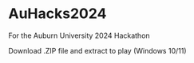 # AuHacks2024
For the Auburn University 2024 Hackathon

Download .ZIP file and extract to play (Windows 10/11)

